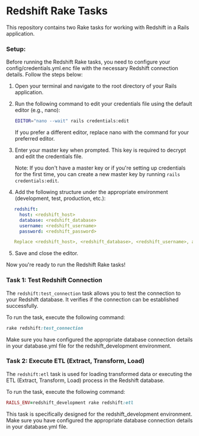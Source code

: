 # Redshift Rake Tasks

This repository contains two Rake tasks for working with Redshift in a Rails application.

### Setup:
Before running the Redshift Rake tasks, you need to configure your config/credentials.yml.enc file with the necessary Redshift connection details. Follow the steps below:

1. Open your terminal and navigate to the root directory of your Rails application.

2. Run the following command to edit your credentials file using the default editor (e.g., nano):

   ```bash 
   EDITOR="nano --wait" rails credentials:edit
   ```

   If you prefer a different editor, replace nano with the command for your preferred editor.

3. Enter your master key when prompted. This key is required to decrypt and edit the credentials file.

   Note: If you don't have a master key or if you're setting up credentials for the first time, you can create a new master key by running `rails credentials:edit`.

4. Add the following structure under the appropriate environment (development, test, production, etc.):
```yml
   redshift:
     host: <redshift_host>
     database: <redshift_database>
     username: <redshift_username>
     password: <redshift_password>

   Replace <redshift_host>, <redshift_database>, <redshift_username>, and <redshift_password> with your actual Redshift connection information.
```
5. Save and close the editor.

Now you're ready to run the Redshift Rake tasks!

### Task 1: Test Redshift Connection
The `redshift:test_connection` task allows you to test the connection to your Redshift database. It verifies if the connection can be established successfully.

To run the task, execute the following command:

```rake
rake redshift:test_connection
```

Make sure you have configured the appropriate database connection details in your database.yml file for the redshift_development environment.

### Task 2: Execute ETL (Extract, Transform, Load)

The `redshift:etl` task is used for loading transformed data or executing the ETL (Extract, Transform, Load) process in the Redshift database.

To run the task, execute the following command:

```rake
RAILS_ENV=redshift_development rake redshift:etl
```

This task is specifically designed for the redshift_development environment. Make sure you have configured the appropriate database connection details in your database.yml file.